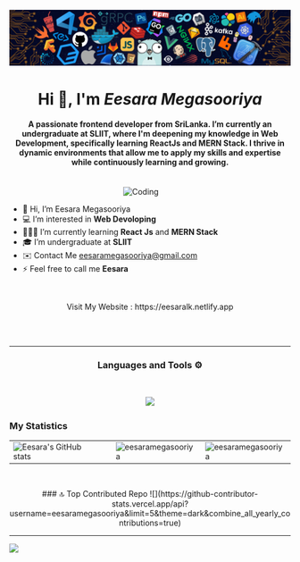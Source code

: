 ![Github Banner](https://github.com/Jaydeep-Yadav/Jaydeep-Yadav/blob/main/banner.png)

<h1 align="center">Hi 👋, I'm <i>Eesara Megasooriya</i></h1>
<h4 align="center">A passionate frontend developer from SriLanka. I’m currently an undergraduate at SLIIT, where I'm deepening my knowledge in Web Development, specifically learning <b>ReactJs</b> and <b>MERN Stack</b>. I thrive in dynamic environments that allow me to apply my skills and expertise while continuously learning and growing.</h4>
<br>
<div>
<img align="right" alt="Coding" width="300" src="https://media1.giphy.com/media/v1.Y2lkPTc5MGI3NjExcXRtMWEzdXp4eTR5YzA2bDZ4cDNhc2x2dWxoMnBpbDByd3Z0cWZwbCZlcD12MV9pbnRlcm5hbF9naWZfYnlfaWQmY3Q9Zw/78XCFBGOlS6keY1Bil/giphy.gif">
<br>


- 👋 Hi, I’m Eesara Megasooriya
- 💻 I’m interested in **Web Devoloping**
- 👨🏻‍💻 I’m currently learning **React Js** and **MERN Stack**
- 🎓 I’m undergraduate at **SLIIT**
- ✉️ Contact Me eesaramegasooriya@gmail.com
- ⚡ Feel free to call me **Eesara**
</div>

<br>
<p align="center">Visit My Website : https://eesaralk.netlify.app</p>

<br><br><hr>
<h3 align="center" > Languages and Tools ⚙️ </h3><br>
<p align ="center">
<img src="https://skillicons.dev/icons?i=css,androidstudio,react,html,php,js,css,scss,mongodb,mysql,nodejs,git,c,cpp,discord,figma,github,java,kotlin,vscode,vite,replit,spring," />
</p>
<h3> My Statistics </h3>



<table style="border-collapse: collapse;">
  <tr>
    <td style="padding-right: 20px;">
      <img src="https://github-readme-stats.vercel.app/api?username=eesaramegasooriya&show_icons=true&theme=tokyonight" alt="Eesara's GitHub stats" />
    </td>
    <td>
      <img align="left" src="https://github-readme-stats.vercel.app/api/top-langs?username=eesaramegasooriya&show_icons=true&locale=en&layout=compact&theme=tokyonight" alt="eesaramegasooriya" />
    </td>
    <td>
      <img align="left" src="https://nirzak-streak-stats.vercel.app/?user=eesaramegasooriya&theme=dark&hide_border=false" alt="eesaramegasooriya" />
    </td>
  </tr>
  
</table>

<!---
EesaraMegasooriya/EesaraMegasooriya is a ✨ special ✨ repository because its `README.md` (this file) appears on your GitHub profile.
You can click the Preview link to take a look at your changes.
--->
<br/>
<p align ="center">
### 🔝 Top Contributed Repo
![](https://github-contributor-stats.vercel.app/api?username=eesaramegasooriya&limit=5&theme=dark&combine_all_yearly_contributions=true)

---
[![](https://visitcount.itsvg.in/api?id=eesaramegasooriya&icon=0&color=0)](https://visitcount.itsvg.in)

</p>

